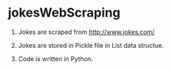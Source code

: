 jokesWebScraping
================

1. Jokes are scraped from http://www.jokes.com/

2. Jokes are stored in Pickle file in List data structue.

3. Code is written in Python.
